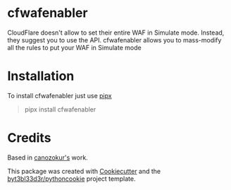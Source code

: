 # cfwafenabler

CloudFlare doesn't allow to set their entire WAF in Simulate mode. Instead, they suggest you to use the API.
cfwafenabler allows you to mass-modify all the rules to put your WAF in Simulate mode

# Installation

To install cfwafenabler just use [pipx](https://github.com/pipxproject/pipx)
> pipx install cfwafenabler

# Credits

Based in [canozokur's](https://github.com/canozokur/cloudflare-waf-simulate) work.

This package was created with [Cookiecutter](https://github.com/cookiecutter/cookiecutter) and the [byt3bl33d3r/pythoncookie](https://github.com/byt3bl33d3r/pythoncookie) project template.
